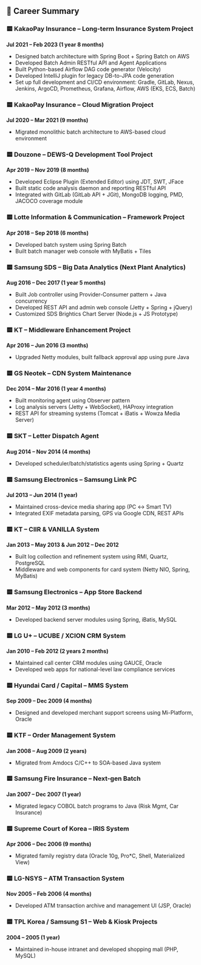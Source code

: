 ## 💼 Career Summary

### 🟨 KakaoPay Insurance – Long-term Insurance System Project  
**Jul 2021 – Feb 2023 (1 year 8 months)**  
- Designed batch architecture with Spring Boot + Spring Batch on AWS  
- Developed Batch Admin RESTful API and Agent Applications  
- Built Python-based Airflow DAG code generator (Velocity)  
- Developed IntelliJ plugin for legacy DB-to-JPA code generation  
- Set up full development and CI/CD environment: Gradle, GitLab, Nexus, Jenkins, ArgoCD, Prometheus, Grafana, Airflow, AWS (EKS, ECS, Batch)

### 🟨 KakaoPay Insurance – Cloud Migration Project  
**Jul  2020 – Mar 2021 (9 months)**  
- Migrated monolithic batch architecture to AWS-based cloud environment

### 🟨 Douzone – DEWS-Q Development Tool Project  
**Apr 2019 – Nov 2019 (8 months)**  
- Developed Eclipse Plugin (Extended Editor) using JDT, SWT, JFace  
- Built static code analysis daemon and reporting RESTful API  
- Integrated with GitLab (GitLab API + JGit), MongoDB logging, PMD, JACOCO coverage module

### 🟨 Lotte Information & Communication – Framework Project  
**Apr 2018 – Sep 2018 (6 months)**  
- Developed batch system using Spring Batch  
- Built batch manager web console with MyBatis + Tiles

### 🟨 Samsung SDS – Big Data Analytics (Next Plant Analytics)  
**Aug 2016 – Dec 2017 (1 year 5 months)**  
- Built Job controller using Provider-Consumer pattern + Java concurrency  
- Developed REST API and admin web console (Jetty + Spring + jQuery)  
- Customized SDS Brightics Chart Server (Node.js + JS Prototype)

### 🟨 KT – Middleware Enhancement Project  
**Apr 2016 – Jun 2016 (3 months)**  
- Upgraded Netty modules, built fallback approval app using pure Java

### 🟨 GS Neotek – CDN System Maintenance  
**Dec 2014 – Mar 2016 (1 year 4 months)**  
- Built monitoring agent using Observer pattern  
- Log analysis servers (Jetty + WebSocket), HAProxy integration  
- REST API for streaming systems (Tomcat + iBatis + Wowza Media Server)

### 🟨 SKT – Letter Dispatch Agent  
**Aug 2014 – Nov 2014 (4 months)**  
- Developed scheduler/batch/statistics agents using Spring + Quartz

### 🟨 Samsung Electronics – Samsung Link PC  
**Jul 2013 – Jun 2014 (1 year)**  
- Maintained cross-device media sharing app (PC ↔ Smart TV)  
- Integrated EXIF metadata parsing, GPS via Google CDN, REST APIs

### 🟨 KT – CIIR & VANILLA System  
**Jan 2013 – May 2013 & Jun 2012 – Dec 2012**  
- Built log collection and refinement system using RMI, Quartz, PostgreSQL  
- Middleware and web components for card system (Netty NIO, Spring, MyBatis)

### 🟨 Samsung Electronics – App Store Backend  
**Mar 2012 – May 2012 (3 months)**  
- Developed backend server modules using Spring, iBatis, MySQL

### 🟨 LG U+ – UCUBE / XCION CRM System  
**Jan 2010 – Feb 2012 (2 years 2 months)**  
- Maintained call center CRM modules using GAUCE, Oracle  
- Developed web apps for national-level law compliance services

### 🟨 Hyundai Card / Capital – MMS System  
**Sep 2009 – Dec 2009 (4 months)**  
- Designed and developed merchant support screens using Mi-Platform, Oracle

### 🟨 KTF – Order Management System  
**Jan 2008 – Aug 2009 (2 years)**  
- Migrated from Amdocs C/C++ to SOA-based Java system

### 🟨 Samsung Fire Insurance – Next-gen Batch  
**Jan 2007 – Dec 2007 (1 year)**  
- Migrated legacy COBOL batch programs to Java (Risk Mgmt, Car Insurance)

### 🟨 Supreme Court of Korea – IRIS System  
**Apr 2006 – Dec 2006 (9 months)**  
- Migrated family registry data (Oracle 10g, Pro*C, Shell, Materialized View)

### 🟨 LG-NSYS – ATM Transaction System  
**Nov 2005 – Feb 2006 (4 months)**  
- Developed ATM transaction archive and management UI (JSP, Oracle)

### 🟨 TPL Korea / Samsung S1 – Web & Kiosk Projects  
**2004 – 2005 (1 year)**  
- Maintained in-house intranet and developed shopping mall (PHP, MySQL)
